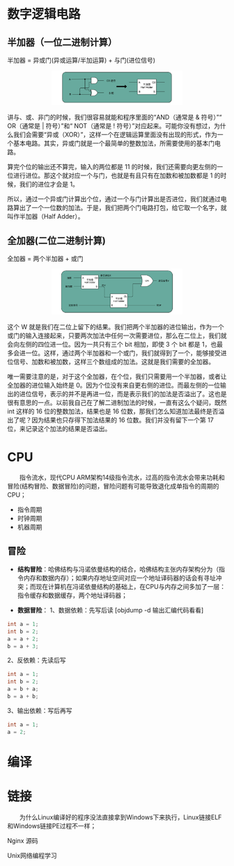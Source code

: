 # 数字逻辑电路

## 半加器（一位二进制计算）

半加器 = 异或门(异或运算/半加运算) + 与门(进位信号)

<p align="center"><img width="300" src="../static/半加器电路.JPG"></p>

讲与、或、非门的时候，我们很容易就能和程序里面的“AND（通常是 & 符号）”“ OR（通常是 | 符号）”和“ NOT（通常是 ! 符号）”对应起来。可能你没有想过，为什么我们会需要“异或（XOR）”，这样一个在逻辑运算里面没有出现的形式，作为一个基本电路。其实，异或门就是一个最简单的整数加法，所需要使用的基本门电路。

算完个位的输出还不算完，输入的两位都是 11 的时候，我们还需要向更左侧的一位进行进位。那这个就对应一个与门，也就是有且只有在加数和被加数都是 1 的时候，我们的进位才会是 1。

所以，通过一个异或门计算出个位，通过一个与门计算出是否进位，我们就通过电路算出了一个一位数的加法。于是，我们把两个门电路打包，给它取一个名字，就叫作半加器（Half Adder）。

## 全加器(二位二进制计算)

全加器 = 两个半加器 + 或门

<p align="center"><img width="300" src="../static/全加器电路.JPG"></p>
这个 W 就是我们在二位上留下的结果。我们把两个半加器的进位输出，作为一个或门的输入连接起来，只要两次加法中任何一次需要进位，那么在二位上，我们就会向左侧的四位进一位。因为一共只有三个 bit 相加，即使 3 个 bit 都是 1，也最多会进一位。这样，通过两个半加器和一个或门，我们就得到了一个，能够接受进位信号、加数和被加数，这样三个数组成的加法。这就是我们需要的全加器。


唯一需要注意的是，对于这个全加器，在个位，我们只需要用一个半加器，或者让全加器的进位输入始终是 0。因为个位没有来自更右侧的进位。而最左侧的一位输出的进位信号，表示的并不是再进一位，而是表示我们的加法是否溢出了。这也是很有意思的一点。以前我自己在了解二进制加法的时候，一直有这么个疑问，既然 int 这样的 16 位的整数加法，结果也是 16 位数，那我们怎么知道加法最终是否溢出了呢？因为结果也只存得下加法结果的 16 位数。我们并没有留下一个第 17 位，来记录这个加法的结果是否溢出。

# CPU
&emsp;&emsp;指令流水，现代CPU ARM架构14级指令流水，过高的指令流水会带来功耗和冒险(结构冒险、数据冒险)的问题，冒险问题有可能导致退化成单指令的周期的CPU；

- 指令周期
- 时钟周期
- 机器周期

## 冒险
- **结构冒险**：哈佛结构与冯诺依曼结构的结合，哈佛结构主张内存架构分为（指令内存和数据内存）；如果内存地址空间对应一个地址译码器的话会有寻址冲突；而现在计算机在冯诺依曼结构的基础上，在CPU与内存之间多加了一层：指令缓存和数据缓存，两个地址译码器；

- **数据冒险**：
1、数据依赖：先写后读  [objdump -d 输出汇编代码看看]
```C
int a = 1;
int b = 2;
a = a + 2;
b = a + 3;
```

2、反依赖：先读后写
```C
int a = 1;
int b = 2;
a = b + a;
b = a + b;
```

3、输出依赖：写后再写
```C
int a = 1;
a = 2;
```

# 编译

# 链接
&emsp;&emsp;为什么Linux编译好的程序没法直接拿到Windows下来执行，Linux链接ELF和Windows链接PE过程不一样；


Nginx 源码

Unix网络编程学习
